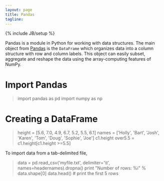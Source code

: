 ```yaml
---
layout: page
title: Pandas
tagline: 
---
```

{% include JB/setup %}

Pandas is a module in Python for working with data structures.  The main object from [Pandas](http://pandas.pydata.org) is the `DataFrame` which organizes data into a column structure with row and column labels. This object can easily subset, aggregate and reshape the data using the array-computing features of NumPy.  

# Import Pandas

>	import pandas as pd
>	import numpy as np


# Creating a DataFrame

>	height = [5.6, 7.0, 4.9, 6.7, 5.2, 5.5, 6.1]
>	names = ['Holly', 'Bart', 'Josh', 'Karen', 'Tom', 'Doug', 'Sophie', 'Joe']
>	c1.height
>	over5.5 = c1.height[c1.height >=5.5]

To import data from a tab-delimited file,  

>	data = pd.read_csv('myfile.txt', delimiter='\t', names=headernames).dropna()
>	print "Number of rows: %i" % data.shape[0]
>	data.head()  # print the first 5 rows

